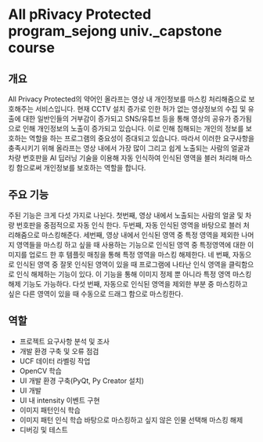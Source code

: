 # All pRivacy Protected program_sejong univ._capstone course

## 개요
All Privacy Protected의 약어인 올라프는 영상 내 개인정보를 마스킹 처리해줌으로 보호해주는 서비스입니다. 현재 CCTV 설치 증가로 인한 허가 없는 영상정보의 수집 및 유출에 대한 일반인들의 거부감이 증가되고 SNS/유튜브 등을 통해 영상의 공유가 증가됨으로 인해 개인정보의 노출이 증가되고 있습니다. 이로 인해 침해되는 개인의 정보를 보호하는 역할을 하는 프로그램의 중요성이 증대되고 있습니다. 
따라서 이러한 요구사항을 충족시키기 위해 올라프는 영상 내에서 가장 많이 그리고 쉽게 노출되는 사람의 얼굴과 차량 번호판을 AI 딥러닝 기술을 이용해 자동 인식하여 인식된 영역을 블러 처리해 마스킹 함으로써 개인정보를 보호하는 역할을 합니다.


## 주요 기능
주된 기능은 크게 다섯 가지로 나뉜다. 
첫번째, 영상 내에서 노출되는 사람의 얼굴 및 차량 번호판을 중점적으로 자동 인식 한다. 두번째, 자동 인식된 영역을 바탕으로 블러 처리해줌으로 마스킹해준다. 세번째, 영상 내에서 인식된 영역 중 특정 영역을 제외한 나머지 영역들을 마스킹 하고 싶을 때 사용하는 기능으로 인식된 영역 중 특정영역에 대한 이미지를 업로드 한 후 템플릿 매칭을 통해 특정 영역을 마스킹 해제한다. 네 번째, 자동으로 인식된 영역 중 잘못 인식된 영역이 있을 때 프로그램에 나타난 인식 영역을 클릭함으로 인식 해제하는 기능이 있다. 이 기능을 통해 이미지 정제 뿐 아니라 특정 영역 마스킹 해제 기능도 가능하다. 다섯 번째, 자동으로 인식된 영역을 제외한 부분 중 마스킹하고 싶은 다른 영역이 있을 때 수동으로 드래그 함으로 마스킹한다.  


## 역할

- 프로젝트 요구사항 분석 및 조사
- 개발 환경 구축 및 오류 점검
- UCF 데이터 라벨링 작업
- OpenCV 학습
- UI 개발 환경 구축(PyQt, Py Creator 설치)
- UI 개발
- UI 내 intensity 이벤트 구현
- 이미지 패턴인식 학습
- 이미지 패턴 인식 학습 바탕으로 마스킹하고 싶지 않은 인물 선택해 마스킹 해제
- 디버깅 및 테스트
